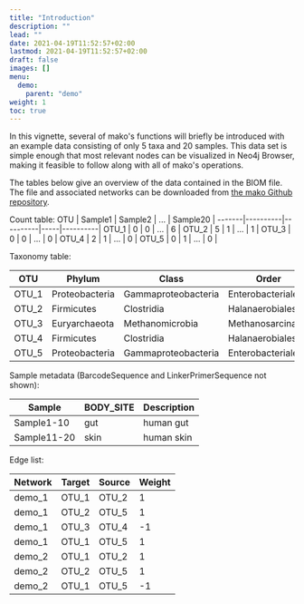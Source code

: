 ```yaml
---
title: "Introduction"
description: ""
lead: ""
date: 2021-04-19T11:52:57+02:00
lastmod: 2021-04-19T11:52:57+02:00
draft: false
images: []
menu: 
  demo:
    parent: "demo"
weight: 1
toc: true
---
```


In this vignette, several of mako's functions will briefly be introduced with an example data consisting of only 5 taxa and 20 samples. This data set is simple enough that most relevant nodes can be visualized in Neo4j Browser, making it feasible to follow along with all of mako's operations. 

The tables below give an overview of the data contained in the BIOM file. 
The file and associated networks can be downloaded from <a href="https://github.com/ramellose/mako/tree/master/docs">the mako Github repository</a>. 

Count table:
 OTU   | Sample1  | Sample2  | ... | Sample20 |
-------|----------|----------|-----|----------|
 OTU_1 | 0        | 0        | ... | 6        |
 OTU_2 | 5        | 1        | ... | 1        |
 OTU_3 | 0        | 0        | ... | 0        |
 OTU_4 | 2        | 1        | ... | 0        |
 OTU_5 | 0        | 1        | ... | 0        |
 
 Taxonomy table:
 
  OTU   | Phylum       | Class             |  Order          | Family           |  Genus        |  Species      |
  ------|--------------|-------------------|-----------------|------------------|---------------|---------------|
  OTU_1 |Proteobacteria|Gammaproteobacteria|Enterobacteriales|Enterobacteriace  |Escherichia    |               |
  OTU_2 |Firmicutes    |Clostridia         |Halanaerobiales  |Halobacteroidaceae|Sporohalobacter|lortetii       |
  OTU_3 |Euryarchaeota |Methanomicrobia    |Methanosarcinales|Methanosarcinaceae|Methanosarcina |               |
  OTU_4 |Firmicutes    |Clostridia         |Halanaerobiales  |Halanaerobiaceae  |Halanaerobium  |saccharolyticum|
  OTU_5 |Proteobacteria|Gammaproteobacteria|Enterobacteriales|Enterobacteriace  |Escherichia    |               |

Sample metadata (BarcodeSequence and LinkerPrimerSequence not shown):

Sample     | BODY_SITE | Description |
-----------|-----------|-------------|
Sample1-10 | gut       | human gut   |
Sample11-20| skin      | human skin  |

Edge list: 

Network | Target | Source | Weight |
--------|--------|--------|--------|
demo_1  | OTU_1  | OTU_2  | 1      |
demo_1  | OTU_2  | OTU_5  | 1      |
demo_1  | OTU_3  | OTU_4  | -1     |
demo_1  | OTU_1  | OTU_5  | 1      |
demo_2  | OTU_1  | OTU_2  | 1      |
demo_2  | OTU_2  | OTU_5  | 1      |
demo_2  | OTU_1  | OTU_5  | -1     |



